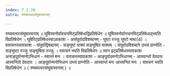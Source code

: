 ```yaml
---
index: 7.2.28
sutra: रुष्यमत्वरसंघुषास्वनाम्

---
```

 रुष्यमत्वरसंघुषास्वनाम् ॥ घुषिस्वनोर्वावचनमिट्प्रतिषेधाद्विप्रतिषेधेन ॥ घुषिस्वनोर्वानचनमिट्प्रतिषेधाद्भवति विप्रतिषेधेन । घुषेरिट्प्रतिषेधस्याऽवकाशः  - असंपूर्वादविशब्दनम् - घुष्टा रज्जुः घुष्टो माथः(4) । वावचनस्यावकाशः  -  संपूर्वाद्विषब्दनम्  -  सङ्घुष्टं वाक्यं सङ्घुषितं वाक्यम् । संपूर्वादविशब्दने उभयं प्राप्नोति  -  सङ्घुष्टा रज्जुः सङ्घुषिता रज्जुः । वावचनं भवति विप्रतिषेधेन ॥ स्वन इट्प्रतिषेधस्यावकाशः अनाङ्पूर्वान्मनोऽभिधानं - स्वान्तं मनः । वावचनस्यावकाशः - आङ्पूर्वादमनोऽभिधानम् - आस्वान्तो देवदत्तः आस्वनितो देवदत्तः । आङ्पूर्वान्मनोभिधान उभयं प्राप्नोति - आस्वान्तं मनः आस्वनितं मनः । वावचनं भवति विप्रतिषेधेन ॥ ( रुष्यमत्वरसंघुषास्वनाम् ) ॥ 